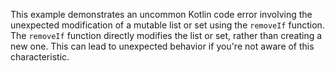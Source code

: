 This example demonstrates an uncommon Kotlin code error involving the unexpected modification of a mutable list or set using the `removeIf` function.  The `removeIf` function directly modifies the list or set, rather than creating a new one. This can lead to unexpected behavior if you're not aware of this characteristic.